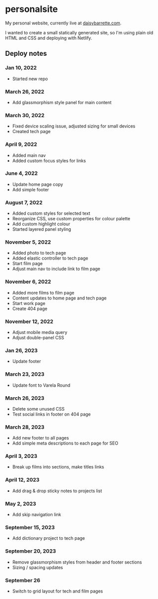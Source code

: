 # personalsite

My personal website, currently live at [daisybarrette.com](https://www.daisybarrette.com/).

I wanted to create a small statically generated site, so I'm using plain old HTML and CSS and deploying with Netlify.

## Deploy notes

### Jan 10, 2022

-   Started new repo

### March 26, 2022

-   Add glassmorphism style panel for main content

### March 30, 2022

-   Fixed device scaling issue, adjusted sizing for small devices
-   Created tech page

### April 9, 2022

-   Added main nav
-   Added custom focus styles for links

### June 4, 2022

-   Update home page copy
-   Add simple footer

### August 7, 2022

-   Added custom styles for selected text
-   Reorganize CSS, use custom properties for colour palette
-   Add custom highlight colour
-   Started layered panel styling

### November 5, 2022

-   Added photo to tech page
-   Added elastic controller to tech page
-   Start film page
-   Adjust main nav to include link to film page

### November 6, 2022

-   Added more films to film page
-   Content updates to home page and tech page
-   Start work page
-   Create 404 page

### November 12, 2022

-   Adjust mobile media query
-   Adjust double-panel CSS

### Jan 26, 2023

-   Update footer

### March 23, 2023

-   Update font to Varela Round

### March 26, 2023

-   Delete some unused CSS
-   Test social links in footer on 404 page

### March 28, 2023

-   Add new footer to all pages
-   Add simple meta descriptions to each page for SEO

### April 3, 2023

-   Break up films into sections, make titles links

### April 12, 2023

-   Add drag & drop sticky notes to projects list

### May 2, 2023

-   Add skip navigation link

### September 15, 2023

-   Add dictionary project to tech page

### September 20, 2023

-   Remove glassmorphism styles from header and footer sections
-   Sizing / spacing updates

### September 26

-   Switch to grid layout for tech and film pages
